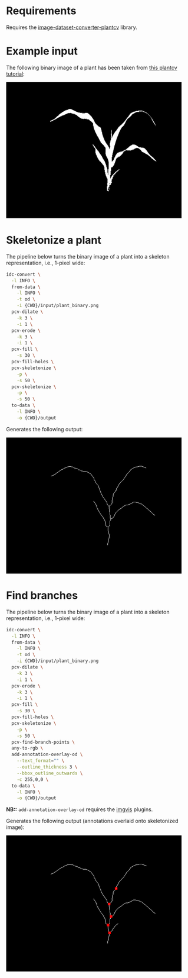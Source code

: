 # Requirements

Requires the [image-dataset-converter-plantcv](https://github.com/waikato-datamining/image-dataset-converter-plantcv) library.

# Example input

The following binary image of a plant has been taken from 
[this plantcv tutorial](https://plantcv.readthedocs.io/en/stable/tutorials/morphology_tutorial/):

![Example binary image of a plant (plant_binary.png)](img/plant_binary.png)


# Skeletonize a plant

The pipeline below turns the binary image of a plant into a skeleton representation, i.e., 1-pixel wide:

```bash
idc-convert \
  -l INFO \
  from-data \
    -l INFO \
    -t od \
    -i {CWD}/input/plant_binary.png
  pcv-dilate \
    -k 3 \
    -i 1 \
  pcv-erode \
    -k 3 \
    -i 1 \
  pcv-fill \
    -s 30 \
  pcv-fill-holes \
  pcv-skeletonize \
    -p \
    -s 50 \
  pcv-skeletonize \
    -p \
    -s 50 \
  to-data \
    -l INFO \
    -o {CWD}/output
```

Generates the following output:

![Skeletonized plant image (plant_binary-skeleton.png)](img/plant_binary-skeleton.png)


# Find branches

The pipeline below turns the binary image of a plant into a skeleton representation, i.e., 1-pixel wide:

```bash
idc-convert \
  -l INFO \
  from-data \
    -l INFO \
    -t od \
    -i {CWD}/input/plant_binary.png
  pcv-dilate \
    -k 3 \
    -i 1 \
  pcv-erode \
    -k 3 \
    -i 1 \
  pcv-fill \
    -s 30 \
  pcv-fill-holes \
  pcv-skeletonize \
    -p \
    -s 50 \
  pcv-find-branch-points \
  any-to-rgb \
  add-annotation-overlay-od \
    --text_format="" \
    --outline_thickness 3 \
    --bbox_outline_outwards \
    -c 255,0,0 \
  to-data \
    -l INFO \
    -o {CWD}/output
```

**NB::** `add-annotation-overlay-od` requires the [imgvis](imgvis.md) plugins.

Generates the following output (annotations overlaid onto skeletonized image):

![Composite image of skeletonized plant image with branch locations (plant_binary-branches.png)](img/plant_binary-branches.png)
